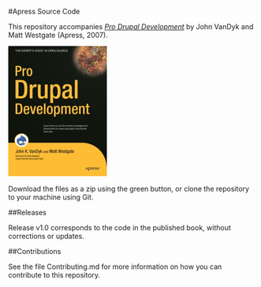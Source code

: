 #Apress Source Code

This repository accompanies [*Pro Drupal Development*](http://www.apress.com/9781590597552) by John VanDyk and Matt Westgate (Apress, 2007).

[comment]: #cover
![Cover image](9781590597552.jpg)

Download the files as a zip using the green button, or clone the repository to your machine using Git.

##Releases

Release v1.0 corresponds to the code in the published book, without corrections or updates.

##Contributions

See the file Contributing.md for more information on how you can contribute to this repository.
